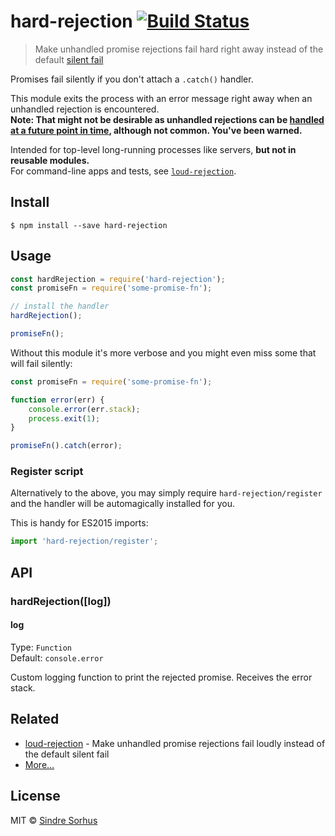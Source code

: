# hard-rejection [![Build Status](https://travis-ci.org/sindresorhus/hard-rejection.svg?branch=master)](https://travis-ci.org/sindresorhus/hard-rejection)

> Make unhandled promise rejections fail hard right away instead of the default [silent fail](https://gist.github.com/benjamingr/0237932cee84712951a2)

Promises fail silently if you don't attach a `.catch()` handler.

This module exits the process with an error message right away when an unhandled rejection is encountered.<br>
**Note: That might not be desirable as unhandled rejections can be [handled at a future point in time](https://nodejs.org/api/process.html#process_event_unhandledrejection), although not common. You've been warned.**

Intended for top-level long-running processes like servers, **but not in reusable modules.**<br>
For command-line apps and tests, see [`loud-rejection`](https://github.com/sindresorhus/loud-rejection).


## Install

```
$ npm install --save hard-rejection
```


## Usage

```js
const hardRejection = require('hard-rejection');
const promiseFn = require('some-promise-fn');

// install the handler
hardRejection();

promiseFn();
```

Without this module it's more verbose and you might even miss some that will fail silently:

```js
const promiseFn = require('some-promise-fn');

function error(err) {
	console.error(err.stack);
	process.exit(1);
}

promiseFn().catch(error);
```

### Register script

Alternatively to the above, you may simply require `hard-rejection/register` and the handler will be automagically installed for you.

This is handy for ES2015 imports:

```js
import 'hard-rejection/register';
```


## API

### hardRejection([log])

#### log

Type: `Function`<br>
Default: `console.error`

Custom logging function to print the rejected promise. Receives the error stack.


## Related

- [loud-rejection](https://github.com/sindresorhus/loud-rejection) - Make unhandled promise rejections fail loudly instead of the default silent fail
- [More…](https://github.com/sindresorhus/promise-fun)


## License

MIT © [Sindre Sorhus](https://sindresorhus.com)
